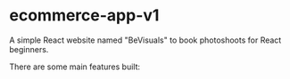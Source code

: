 # ecommerce-app-v1

A simple React website named "BeVisuals" to book photoshoots for React beginners. 

There are some main features built:

![]()
